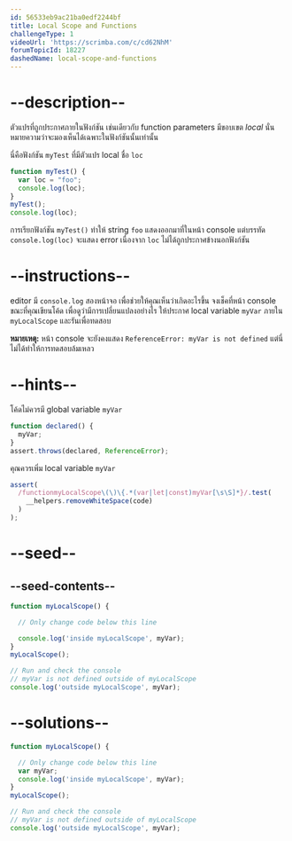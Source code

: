 ```yaml
---
id: 56533eb9ac21ba0edf2244bf
title: Local Scope and Functions
challengeType: 1
videoUrl: 'https://scrimba.com/c/cd62NhM'
forumTopicId: 18227
dashedName: local-scope-and-functions
---
```


# --description--

ตัวแปรที่ถูกประกาศภายในฟังก์ชัน เช่นเดียวกับ function parameters มีขอบเขต <dfn>local</dfn> นั่นหมายความว่าจะมองเห็นได้เฉพาะในฟังก์ชันนั้นเท่านั้น

นี่คือฟังก์ชัน `myTest` ที่มีตัวแปร local ชื่อ `loc`

```js
function myTest() {
  var loc = "foo";
  console.log(loc);
}
myTest();
console.log(loc);
```

การเรียกฟังก์ชัน `myTest()` ทำให้ string `foo` แสดงออกมาที่ในหน้า console แต่บรรทัด `console.log(loc)` จะแสดง error เนื่องจาก `loc` ไม่ได้ถูกประกาศข้างนอกฟังก์ชัน

# --instructions--

editor มี `console.log` สองหน้าจอ เพื่อช่วยให้คุณเห็นว่าเกิดอะไรขึ้น จงเช็คที่หน้า console ขณะที่คุณเขียนโค้ด เพื่อดูว่ามีการเปลี่ยนแปลงอย่างไร ให้ประกาศ local variable `myVar` ภายใน `myLocalScope` และรันเพื่อทดสอบ

**หมายเหตุ:** หน้า console จะยังคงแสดง `ReferenceError: myVar is not defined` แต่นี่ไม่ได้ทำให้การทดสอบล้มเหลว

# --hints--

โค้ดไม่ควรมี global variable `myVar`

```js
function declared() {
  myVar;
}
assert.throws(declared, ReferenceError);
```

คุณควรเพิ่ม local variable `myVar`

```js
assert(
  /functionmyLocalScope\(\)\{.*(var|let|const)myVar[\s\S]*}/.test(
    __helpers.removeWhiteSpace(code)
  )
);
```

# --seed--

## --seed-contents--

```js
function myLocalScope() {

  // Only change code below this line

  console.log('inside myLocalScope', myVar);
}
myLocalScope();

// Run and check the console
// myVar is not defined outside of myLocalScope
console.log('outside myLocalScope', myVar);
```

# --solutions--

```js
function myLocalScope() {

  // Only change code below this line
  var myVar;
  console.log('inside myLocalScope', myVar);
}
myLocalScope();

// Run and check the console
// myVar is not defined outside of myLocalScope
console.log('outside myLocalScope', myVar);
```
